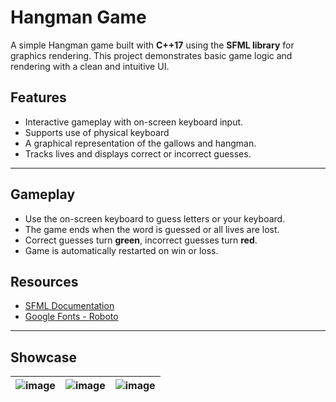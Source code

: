 # Hangman Game

A simple Hangman game built with **C++17** using the **SFML library** for graphics rendering. This project demonstrates basic game logic and rendering with a clean and intuitive UI.

## Features

- Interactive gameplay with on-screen keyboard input.
- Supports use of physical keyboard
- A graphical representation of the gallows and hangman.
- Tracks lives and displays correct or incorrect guesses.

---

## Gameplay

- Use the on-screen keyboard to guess letters or your keyboard.
- The game ends when the word is guessed or all lives are lost.
- Correct guesses turn **green**, incorrect guesses turn **red**.
- Game is automatically restarted on win or loss.

## Resources

- [SFML Documentation](https://www.sfml-dev.org/documentation/)
- [Google Fonts - Roboto](https://fonts.google.com/specimen/Roboto)

---

## Showcase
| ![image](https://github.com/user-attachments/assets/34bfed1b-6e85-4cc6-b336-48019b024a99) | ![image](https://github.com/user-attachments/assets/30be5744-66aa-42ba-bdc7-9eab4f0022b5) | ![image](https://github.com/user-attachments/assets/84b4bb00-f20d-407d-9fc7-713182ec5c1d)
|------------------------------|------------------------------|------------------------------|





